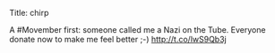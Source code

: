 Title: chirp

A #Movember first: someone called me a Nazi on the Tube. Everyone donate now to make me feel better ;-) <a href="http://t.co/lwS9Qb3j">http://t.co/lwS9Qb3j</a>
